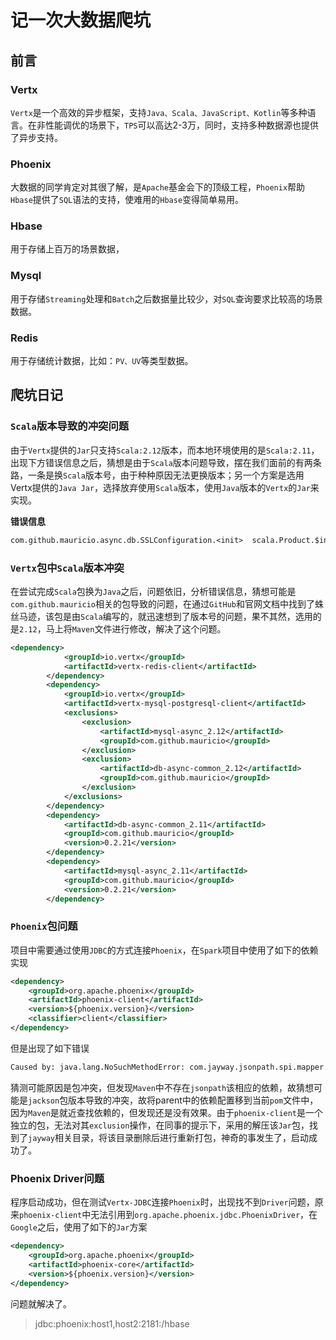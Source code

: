 # 记一次大数据爬坑

## 前言

### Vertx

`Vertx`是一个高效的异步框架，支持`Java、Scala、JavaScript、Kotlin`等多种语言。在非性能调优的场景下，`TPS`可以高达2-3万，同时，支持多种数据源也提供了异步支持。

### Phoenix

大数据的同学肯定对其很了解，是`Apache`基金会下的顶级工程，`Phoenix`帮助`Hbase`提供了`SQL`语法的支持，使难用的`Hbase`变得简单易用。

### Hbase

用于存储上百万的场景数据，

### Mysql

用于存储`Streaming`处理和`Batch`之后数据量比较少，对`SQL`查询要求比较高的场景数据。

### Redis

用于存储统计数据，比如：`PV、UV`等类型数据。

## 爬坑日记

### `Scala`版本导致的冲突问题

由于`Vertx`提供的`Jar`只支持`Scala:2.12`版本，而本地环境使用的是`Scala:2.11`，出现下方错误信息之后，猜想是由于`Scala`版本问题导致，摆在我们面前的有两条路，一条是换`Scala`版本号，由于种种原因无法更换版本；另一个方案是选用Vertx提供的`Java Jar`，选择放弃使用`Scala`版本，使用`Java`版本的`Vertx`的`Jar`来实现。

**错误信息**

```txt
com.github.mauricio.async.db.SSLConfiguration.<init>  scala.Product.$init$(Lscala/Product;)V
```

### `Vertx`包中`Scala`版本冲突

在尝试完成`Scala`包换为`Java`之后，问题依旧，分析错误信息，猜想可能是`com.github.mauricio`相关的包导致的问题，在通过`GitHub`和官网文档中找到了蛛丝马迹，该包是由`Scala`编写的，就迅速想到了版本号的问题，果不其然，选用的是`2.12`，马上将`Maven`文件进行修改，解决了这个问题。

```xml
<dependency>
            <groupId>io.vertx</groupId>
            <artifactId>vertx-redis-client</artifactId>
        </dependency>
        <dependency>
            <groupId>io.vertx</groupId>
            <artifactId>vertx-mysql-postgresql-client</artifactId>
            <exclusions>
                <exclusion>
                    <artifactId>mysql-async_2.12</artifactId>
                    <groupId>com.github.mauricio</groupId>
                </exclusion>
                <exclusion>
                    <artifactId>db-async-common_2.12</artifactId>
                    <groupId>com.github.mauricio</groupId>
                </exclusion>
            </exclusions>
        </dependency>
        <dependency>
            <artifactId>db-async-common_2.11</artifactId>
            <groupId>com.github.mauricio</groupId>
            <version>0.2.21</version>
        </dependency>
        <dependency>
            <artifactId>mysql-async_2.11</artifactId>
            <groupId>com.github.mauricio</groupId>
            <version>0.2.21</version>
        </dependency>
```

### `Phoenix`包问题

项目中需要通过使用`JDBC`的方式连接`Phoenix`，在`Spark`项目中使用了如下的依赖实现

```xml
<dependency>
    <groupId>org.apache.phoenix</groupId>
    <artifactId>phoenix-client</artifactId>
    <version>${phoenix.version}</version>
    <classifier>client</classifier>
</dependency>
```

但是出现了如下错误

```txt
Caused by: java.lang.NoSuchMethodError: com.jayway.jsonpath.spi.mapper.JacksonMappingProvider.<init>(jackson-databind)
```

猜测可能原因是包冲突，但发现`Maven`中不存在`jsonpath`该相应的依赖，故猜想可能是`jackson`包版本导致的冲突，故将parent中的依赖配置移到当前`pom`文件中，因为`Maven`是就近查找依赖的，但发现还是没有效果。由于`phoenix-client`是一个独立的包，无法对其`exclusion`操作，在同事的提示下，采用的解压该`Jar`包，找到了`jayway`相关目录，将该目录删除后进行重新打包，神奇的事发生了，启动成功了。

### Phoenix Driver问题

程序启动成功，但在测试`Vertx-JDBC`连接`Phoenix`时，出现找不到`Driver`问题，原来`phoenix-client`中无法引用到`org.apache.phoenix.jdbc.PhoenixDriver`，在`Google`之后，使用了如下的`Jar`方案

```xml
<dependency>
	<groupId>org.apache.phoenix</groupId>
	<artifactId>phoenix-core</artifactId>
	<version>${phoenix.version}</version>
</dependency>
```

问题就解决了。

> jdbc:phoenix:host1,host2:2181:/hbase
